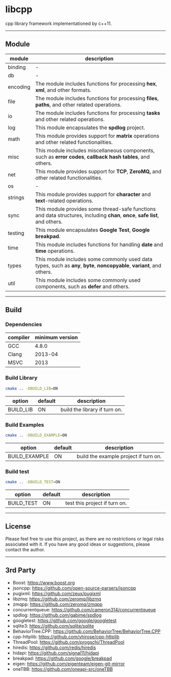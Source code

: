 # libcpp

cpp library framework implementationed by c++11.

---



## Module

| module   | description                                                  |
| -------- | ------------------------------------------------------------ |
| binding  | -                                                            |
| db       | -                                                            |
| encoding | The module includes functions for processing **hex**, **xml**, and other formats. |
| file     | The module includes functions for processing **files**, **paths**, and other related operations. |
| io       | The module includes functions for processing **tasks** and other related operations. |
| log      | This module encapsulates the **spdlog** project.             |
| math     | This module provides support for **matrix** operations and other related functionalities. |
| misc     | This module includes miscellaneous components, such as **error codes**, **callback hash tables**, and others. |
| net      | This module provides support for **TCP**, **ZeroMQ,** and other related functionalities. |
| os       | -                                                            |
| strings  | This module provides support for **character** and **text**-related operations. |
| sync     | This module provides some thread-safe functions and data structures, including **chan**, **once**, **safe list**, and others. |
| testing  | This module encapsulates **Google Test**, **Google breakpad**. |
| time     | This module includes functions for handling **date** and **time** operations. |
| types    | This module includes some commonly used data types, such as **any**, **byte**, **noncopyable**, **variant**, and others. |
| util     | This module includes some commonly used components, such as **defer** and others. |

---



## Build

### Dependencies

| compiler | minimum version |
| -------- | --------------- |
| GCC      | 4.8.0           |
| Clang    | 2013-04         |
| MSVC     | 2013            |

### Build Library

```sh
cmake .. -DBUILD_LIB=ON
```

| option    | default | description                   |
| --------- | ------- | ----------------------------- |
| BUILD_LIB | ON      | build the library if turn on. |

### Build Examples

```sh
cmake .. -DBUILD_EXAMPLE=ON
```

| option        | default | description                           |
| ------------- | ------- | ------------------------------------- |
| BUILD_EXAMPLE | ON      | build the example project if turn on. |

### Build test

```sh
cmake .. -DBUILD_TEST=ON
```

| option     | default | description                   |
| ---------- | ------- | ----------------------------- |
| BUILD_TEST | ON      | test this project if turn on. |

---



## License

Please feel free to use this project, as there are no restrictions or legal risks associated with it. If you have any good ideas or suggestions, please contact the author.

---



## 3rd Party

- Boost: https://www.boost.org
- jsoncpp: https://github.com/open-source-parsers/jsoncpp
- pugixml: https://github.com/zeux/pugixml
- libzmq: https://github.com/zeromq/libzmq
- zmqpp: https://github.com/zeromq/zmqpp
- concurrentqueue: https://github.com/cameron314/concurrentqueue
- spdlog: https://github.com/gabime/spdlog
- googletest: https://github.com/google/googletest
- sqlite3: https://github.com/sqlite/sqlite
- BehaviorTree.CPP: https://github.com/BehaviorTree/BehaviorTree.CPP
- cpp-httplib: https://github.com/yhirose/cpp-httplib
- ThreadPool: https://github.com/progschj/ThreadPool
- hiredis: https://github.com/redis/hiredis
- hidapi: https://github.com/signal11/hidapi
- breakpad: https://github.com/google/breakpad
- eigen: https://github.com/eigenteam/eigen-git-mirror
- oneTBB: https://github.com/oneapi-src/oneTBB